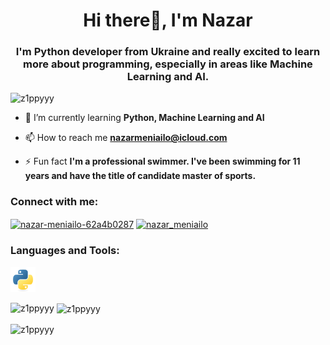 <h1 align="center">Hi there👋, I'm Nazar</h1>
<h3 align="center">I'm Python developer from Ukraine and really excited to learn more about programming, especially in areas like Machine Learning and AI.</h3>

<p align="left"> <img src="https://komarev.com/ghpvc/?username=z1ppyyy&label=Profile%20views&color=0e75b6&style=flat" alt="z1ppyyy" /> </p>

- 🌱 I’m currently learning **Python, Machine Learning and AI**

- 📫 How to reach me **nazarmeniailo@icloud.com**

- ⚡ Fun fact **I'm a professional swimmer. I've been swimming for 11 years and have the title of candidate master of sports.**

<h3 align="left">Connect with me:</h3>
<p align="left">
<a href="https://linkedin.com/in/nazar-meniailo-62a4b0287" target="blank"><img align="center" src="https://raw.githubusercontent.com/rahuldkjain/github-profile-readme-generator/master/src/images/icons/Social/linked-in-alt.svg" alt="nazar-meniailo-62a4b0287" height="30" width="40" /></a>
<a href="https://instagram.com/nazar_meniailo" target="blank"><img align="center" src="https://raw.githubusercontent.com/rahuldkjain/github-profile-readme-generator/master/src/images/icons/Social/instagram.svg" alt="nazar_meniailo" height="30" width="40" /></a>
</p>

<h3 align="left">Languages and Tools:</h3>
<p align="left"> <a href="https://www.python.org" target="_blank" rel="noreferrer"> <img src="https://raw.githubusercontent.com/devicons/devicon/master/icons/python/python-original.svg" alt="python" width="40" height="40"/> </a> </p>

<p><img align="left" src="https://github-readme-stats.vercel.app/api/top-langs?username=z1ppyyy&show_icons=true&locale=en&layout=compact" alt="z1ppyyy" /></p>

<p>&nbsp;<img align="center" src="https://github-readme-stats.vercel.app/api?username=z1ppyyy&show_icons=true&locale=en" alt="z1ppyyy" /></p>

<p><img align="center" src="https://github-readme-streak-stats.herokuapp.com/?user=z1ppyyy&" alt="z1ppyyy" /></p>
